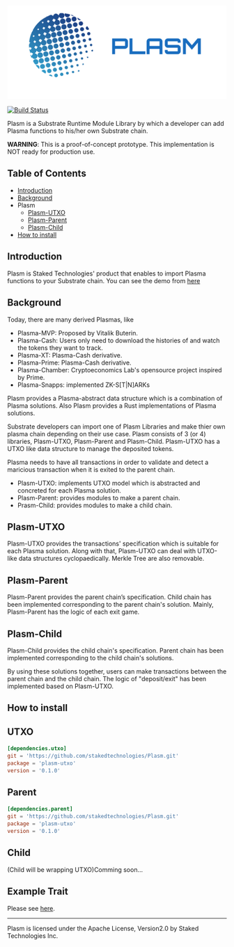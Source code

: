 <div align="center"><img width="900" alt="plasm" src="img/plasm.png"></div>

[![Build Status](https://travis-ci.org/stakedtechnologies/Plasm.svg?branch=master)](https://travis-ci.org/stakedtechnologies/Plasm)

Plasm is a Substrate Runtime Module Library by which a developer can add Plasma functions to his/her own Substrate chain.

__WARNING__: This is a proof-of-concept prototype. This implementation is NOT ready for production use. 

## Table of Contents
- [Introduction](https://github.com/stakedtechnologies/Plasm/tree/master#introduction)
- [Background](https://github.com/stakedtechnologies/Plasm/tree/master#background)
- Plasm
    - [Plasm-UTXO](https://github.com/stakedtechnologies/Plasm/tree/master#plasm-utxo)
    - [Plasm-Parent](https://github.com/stakedtechnologies/Plasm/tree/master#plasm-parent)
    - [Plasm-Child](https://github.com/stakedtechnologies/Plasm/tree/master#plasm-child)
- [How to install](https://github.com/stakedtechnologies/Plasm/tree/master#how-to-install)

## Introduction
Plasm is Staked Technologies' product that enables to import Plasma functions to your Substrate chain. You can see the demo from [here](https://drive.google.com/file/d/1qg6SyEDM0D_hJPsun4ykkNyH-B5W8Yi6/view?usp=sharing)

## Background
Today, there are many derived Plasmas, like 

- Plasma-MVP: Proposed by Vitalik Buterin.
- Plasma-Cash: Users only need to download the histories of and watch the tokens they want to track.
- Plasma-XT: Plasma-Cash derivative.
- Plasma-Prime: Plasma-Cash derivative.
- Plasma-Chamber: Cryptoeconomics Lab's opensource project inspired by Prime. 
- Plasma-Snapps: implemented ZK-S[T|N]ARKs

Plasm provides a Plasma-abstract data structure which is a combination of Plasma solutions. Also Plasm provides a Rust implementations of Plasma solutions.

Substrate developers can import one of Plasm Libraries and make thier own plasma chain depending on their use case. Plasm consists of 3 (or 4) libraries, Plasm-UTXO, Plasm-Parent and Plasm-Child. Plasm-UTXO has a UTXO like data structure to manage the deposited tokens. 

Plasma needs to have all transactions in order to validate and detect a maricious transaction when it is exited to the parent chain. 

- Plasm-UTXO: implements UTXO model which is abstracted and concreted for each Plasma solution.
- Plasm-Parent: provides modules to make a parent chain.  
- Prasm-Child: provides modules to make a child chain.


## Plasm-UTXO
Plasm-UTXO provides the transactions' specification which is suitable for each Plasma solution. Along with that, Plasm-UTXO can deal with UTXO-like data structures cyclopaedically. Merkle Tree are also removable.


## Plasm-Parent
Plasm-Parent provides the parent chain’s specification. Child chain has been implemented corresponding to the parent chain's solution. Mainly, Plasm-Parent has the logic of each exit game.


## Plasm-Child
Plasm-Child provides the child chain's specification. Parent chain has been implemented corresponding to the child chain's solutions.


By using these solutions together, users can make transactions between the parent chain and the child chain. The logic of "deposit/exit" has been implemented based on Plasm-UTXO.

## How to install

## UTXO
```toml
[dependencies.utxo]
git = 'https://github.com/stakedtechnologies/Plasm.git'
package = 'plasm-utxo'
version = '0.1.0' 
```

## Parent
```toml
[dependencies.parent]
git = 'https://github.com/stakedtechnologies/Plasm.git'
package = 'plasm-utxo'
version = '0.1.0' 
```

## Child
(Child will be wrapping UTXO)Comming soon...

## Example Trait
Please see [here](https://github.com/stakedtechnologies/Plasm/blob/master/runtime/src/lib.rs).

* * *
Plasm is licensed under the Apache License, Version2.0 by Staked Technologies Inc.
